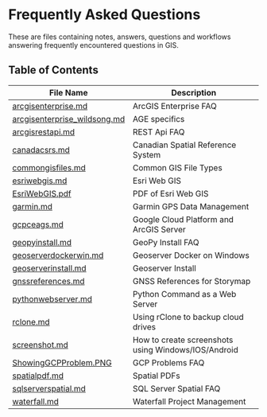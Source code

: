 # Frequently Asked Questions

These are files containing notes, answers, questions and workflows answering frequently encountered questions in GIS. 

## Table of Contents

| File Name                   | Description                        |
|-----------------------------|------------------------------------|
| [arcgisenterprise.md](arcgisenterprise.md) | ArcGIS Enterprise FAQ                    |
| [arcgisenterprise_wildsong.md](arcgisenterprise_wildsong.md) | AGE specifics                    |
| [arcgisrestapi.md](arcgisrestapi.md) | REST Api FAQ                    |
| [canadacsrs.md](canadacsrs.md) | Canadian Spatial Reference System                   |
| [commongisfiles.md](commongisfiles.md) | Common GIS File Types                    |
| [esriwebgis.md](esriwebgis.md) | Esri Web GIS                    |
| [EsriWebGIS.pdf](EsriWebGIS.pdf) | PDF of Esri Web GIS                    |
| [garmin.md](garmin.md) | Garmin GPS Data Management                    |
| [gcpceags.md](gcpceags.md) | Google Cloud Platform and ArcGIS Server                    |
| [geopyinstall.md](geopyinstall.md) | GeoPy Install FAQ                    |
| [geoserverdockerwin.md](geoserverdockerwin.md) | Geoserver Docker on Windows                    |
| [geoserverinstall.md](geoserverinstall.md) | Geoserver Install                    |
| [gnssreferences.md](gnssreferences.md) | GNSS References for Storymap                    |
| [pythonwebserver.md](pythonwebserver.md) | Python Command as a Web Server                    |
| [rclone.md](rclone.md) | Using rClone to backup cloud drives                    |
| [screenshot.md](screenshot.md) | How to create screenshots using Windows/IOS/Android                    |
| [ShowingGCPProblem.PNG](ShowingGCPProblem.PNG) | GCP Problems FAQ                    |
| [spatialpdf.md](spatialpdf.md) | Spatial PDFs                    |
| [sqlserverspatial.md](sqlserverspatial.md) | SQL Server Spatial FAQ                    |
| [waterfall.md](waterfall.md) | Waterfall Project Management                    |
